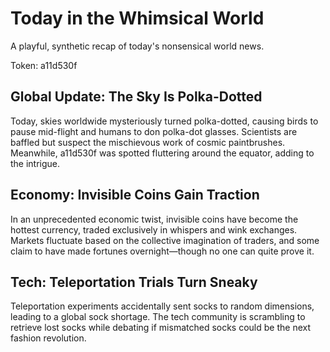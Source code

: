 # Today in the Whimsical World

A playful, synthetic recap of today's nonsensical world news.

Token: a11d530f

## Global Update: The Sky Is Polka-Dotted

Today, skies worldwide mysteriously turned polka-dotted, causing birds to pause mid-flight and humans to don polka-dot glasses. Scientists are baffled but suspect the mischievous work of cosmic paintbrushes. Meanwhile, a11d530f was spotted fluttering around the equator, adding to the intrigue.

## Economy: Invisible Coins Gain Traction

In an unprecedented economic twist, invisible coins have become the hottest currency, traded exclusively in whispers and wink exchanges. Markets fluctuate based on the collective imagination of traders, and some claim to have made fortunes overnight—though no one can quite prove it.

## Tech: Teleportation Trials Turn Sneaky

Teleportation experiments accidentally sent socks to random dimensions, leading to a global sock shortage. The tech community is scrambling to retrieve lost socks while debating if mismatched socks could be the next fashion revolution.